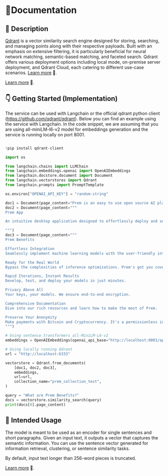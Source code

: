 # 📑Documentation

## 📌 Description

<a href='https://qdrant.tech/' target='_blank'>Qdrant</a> is a vector similarity search engine designed for storing, searching, and managing points along with their respective payloads. Built with an emphasis on extensive filtering, it is particularly beneficial for neural network matching, semantic-based matching, and faceted search. Qdrant offers various deployment options including local mode, on-premise server deployment, and Qdrant Cloud, each catering to different use-case scenarios. <a href='https://qdrant.tech/documentation' target='_blank'>Learn more</a> 🚀.

<a href='https://qdrant.tech/documentation' target='_blank'>Learn more</a> 🚀.

## 👇 Getting Started (Implementation)

The service can be used with Langchain or the official qdrant python client (https://github.com/qdrant/qdrant). Below you can find an example using the service with Langchain. In the code snippet, we are assuming that you are using all-miniLM-l6-v2 model for embeddings generation and the service is running locally on port 8001.

```python

!pip install qdrant-client

import os

from langchain.chains import LLMChain
from langchain.embeddings.openai import OpenAIEmbeddings
from langchain.docstore.document import Document
from langchain.vectorstores import Qdrant
from langchain.prompts import PromptTemplate

os.environ["OPENAI_API_KEY"] = "random-string"

doc1 = Document(page_content="Prem is an easy to use open source AI platform. With Prem you can quickly build provacy preserving AI applications.")
doc2 = Document(page_content="""
Prem App

An intuitive desktop application designed to effortlessly deploy and self-host Open-Source AI models without exposing sensitive data to third-party.

""")
doc3 = Document(page_content="""
Prem Benefits

Effortless Integration
Seamlessly implement machine learning models with the user-friendly interface of OpenAI's API.

Ready for the Real World
Bypass the complexities of inference optimizations. Prem's got you covered.

Rapid Iterations, Instant Results
Develop, test, and deploy your models in just minutes.

Privacy Above All
Your keys, your models. We ensure end-to-end encryption.

Comprehensive Documentation
Dive into our rich resources and learn how to make the most of Prem.

Preserve Your Anonymity
Make payments with Bitcoin and Cryptocurrency. It's a permissionless infrastructure, designed for you.
""")

# Using sentence transformers all-MiniLM-L6-v2
embeddings = OpenAIEmbeddings(openai_api_base="http://localhost:8001/api/v1")

# Using locally running Qdrant
url = "http://localhost:6333"

vectorstore = Qdrant.from_documents(
    [doc1, doc2, doc3], 
    embeddings, 
    url=url, 
    collection_name="prem_collection_test",
)

query = "What are Prem Benefits?"
docs = vectorstore.similarity_search(query)
print(docs[0].page_content)
```
## 👀 Intended Usage
The model is meant to be used as an encoder for single sentences and short paragraphs. Given an input text, it outputs a vector that captures the semantic information. You can use the sentence vector generated for information retrieval, clustering, or sentence similarity tasks.

By default, input text longer than 256-word pieces is truncated.

<a href='https://python.langchain.com/docs/modules/data_connection/vectorstores/integrations/qdrant' target='_blank'>Learn more</a> 🚀.